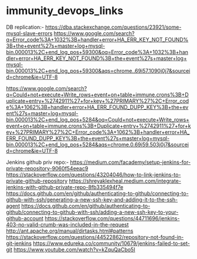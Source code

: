 # immunity_devops_links
DB replication:-
https://dba.stackexchange.com/questions/23921/some-mysql-slave-errors
https://www.google.com/search?q=Error_code%3A+1032%3B+handler+error+HA_ERR_KEY_NOT_FOUND%3B+the+event%27s+master+log+mysql-bin.000013%2C+end_log_pos+59300&oq=Error_code%3A+1032%3B+handler+error+HA_ERR_KEY_NOT_FOUND%3B+the+event%27s+master+log+mysql-bin.000013%2C+end_log_pos+59300&aqs=chrome..69i57.1090j0j7&sourceid=chrome&ie=UTF-8

https://www.google.com/search?q=Could+not+execute+Write_rows+event+on+table+immune.crons%3B+Duplicate+entry+%2742911%27+for+key+%27PRIMARY%27%2C+Error_code%3A+1062%3B+handler+error+HA_ERR_FOUND_DUPP_KEY%3B+the+event%27s+master+log+mysql-bin.000013%2C+end_log_pos+5284&oq=Could+not+execute+Write_rows+event+on+table+immune.crons%3B+Duplicate+entry+%2742911%27+for+key+%27PRIMARY%27%2C+Error_code%3A+1062%3B+handler+error+HA_ERR_FOUND_DUPP_KEY%3B+the+event%27s+master+log+mysql-bin.000013%2C+end_log_pos+5284&aqs=chrome.0.69i59.503j0j7&sourceid=chrome&ie=UTF-8

Jenkins github priv repo:-
https://medium.com/facademy/setup-jenkins-for-private-repository-9060f54eeac9
https://stackoverflow.com/questions/43204046/how-to-link-jenkins-to-private-github-repository
https://shreyaklexheal.medium.com/integrate-jenkins-with-github-private-repo-8fb335494f7e
https://docs.github.com/en/github/authenticating-to-github/connecting-to-github-with-ssh/generating-a-new-ssh-key-and-adding-it-to-the-ssh-agent
https://docs.github.com/en/github/authenticating-to-github/connecting-to-github-with-ssh/adding-a-new-ssh-key-to-your-github-account
https://stackoverflow.com/questions/44711696/jenkins-403-no-valid-crumb-was-included-in-the-request
http://ant.apache.org/manual/dirtasks.html#patterns
https://stackoverflow.com/questions/44522862/repository-not-found-in-git-jenkins
https://www.edureka.co/community/10679/jenkins-failed-to-set-git
https://www.youtube.com/watch?v=kZquQaCbo5I
